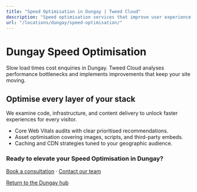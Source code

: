 ```yaml
---
title: "Speed Optimisation in Dungay | Tweed Cloud"
description: "Speed optimisation services that improve user experience for Dungay visitors."
url: "/locations/dungay/speed-optimisation/"
---
```


# Dungay Speed Optimisation

Slow load times cost enquiries in Dungay. Tweed Cloud analyses performance bottlenecks and implements improvements that keep your site moving.

## Optimise every layer of your stack

We examine code, infrastructure, and content delivery to unlock faster experiences for every visitor.

- Core Web Vitals audits with clear prioritised recommendations.
- Asset optimisation covering images, scripts, and third-party embeds.
- Caching and CDN strategies tuned to your geographic audience.

### Ready to elevate your Speed Optimisation in Dungay?

[Book a consultation](/consultation/) · [Contact our team](/contact/)

[Return to the Dungay hub](/locations/dungay/)
